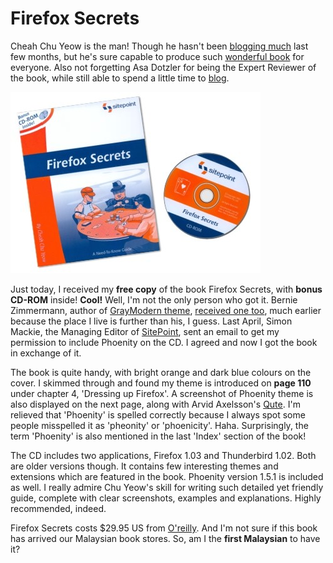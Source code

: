 Firefox Secrets
===

Cheah Chu Yeow is the man! Though he hasn't been [blogging much](http://blog.codefront.net/ "redemption in a blog") last few months, but he's sure capable to produce such [wonderful book](http://sitepoint.com/books/firefox1/ "Firefox Secrets") for everyone. Also not forgetting Asa Dotzler for being the Expert Reviewer of the book, while still able to spend a little time to [blog](http://weblogs.mozillazine.org/asa/ "firefox, cats, mars, and more").

!['Firefox Secrets' book and bonus CD-ROM, authored by Cheah Chu Yeow, published by SitePoint](/blog/images/photos/objects/firefox_secrets_book_cd_rom_sitepoint.jpg)

Just today, I received my **free copy** of the book Firefox Secrets, with **bonus CD-ROM** inside! **Cool!** Well, I'm not the only person who got it. Bernie Zimmermann, author of [GrayModern theme](http://bernzilla.com/projects.php), [received one too](http://bernzilla.com/item.php?id=507 "Firefox Secrets"), much earlier because the place I live is further than his, I guess. Last April, Simon Mackie, the Managing Editor of [SitePoint](http://sitepoint.com/), sent an email to get my permission to include Phoenity on the CD. I agreed and now I got the book in exchange of it.

The book is quite handy, with bright orange and dark blue colours on the cover. I skimmed through and found my theme is introduced on **page 110** under chapter 4, 'Dressing up Firefox'. A screenshot of Phoenity theme is also displayed on the next page, along with Arvid Axelsson's [Qute](http://quadrone.org/). I'm relieved that 'Phoenity' is spelled correctly because I always spot some people misspelled it as 'pheonity' or 'phoenicity'. Haha. Surprisingly, the term 'Phoenity' is also mentioned in the last 'Index' section of the book!

The CD includes two applications, Firefox 1.03 and Thunderbird 1.02. Both are older versions though. It contains few interesting themes and extensions which are featured in the book. Phoenity version 1.5.1 is included as well. I really admire Chu Yeow's skill for writing such detailed yet friendly guide, complete with clear screenshots, examples and explanations. Highly recommended, indeed.

Firefox Secrets costs $29.95 US from [O'reilly](http://oreilly.com/catalog/0975240242/ "Online Catalog: Firefox Secrets, First Edition"). And I'm not sure if this book has arrived our Malaysian book stores. So, am I the **first Malaysian** to have it?